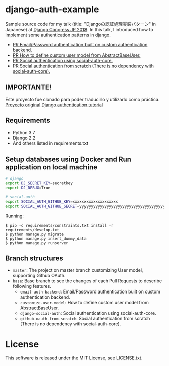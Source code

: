 django-auth-example
===================

Sample source code for my talk (title: "Djangoの認証処理実装パターン" in Japanese) at [Django Congress JP 2018](https://djangocongress.jp/).
In this talk, I introduced how to implement some authentication patterns in django.

* [PR Email/Password authentication built on custom authentication backend.](https://github.com/c-bata/django-auth-example/pull/2)
* [PR How to define custom user model from AbstractBaseUser.](https://github.com/c-bata/django-auth-example/pull/3)
* [PR Social authentication using social-auth-core.](https://github.com/c-bata/django-auth-example/pull/1)
* [PR Social authentication from scratch (There is no dependency with social-auth-core).](https://github.com/c-bata/django-auth-example/pull/4)

## IMPORTANTE!

Este proyecto fue clonado para poder traducirlo y utilizarlo como práctica.
[Proyecto original](https://github.com/wsvincent/django-auth-tutorial)
[Django authentication tutorial](https://wsvincent.com/django-user-authentication-tutorial-login-and-logout/)

## Requirements

* Python 3.7
* Django 2.2
* And others listed in requirements.txt

## Setup databases using Docker and Run application on local machine

```sh
# django
export DJ_SECRET_KEY=secretkey
export DJ_DEBUG=True

# social-auth
export SOCIAL_AUTH_GITHUB_KEY=xxxxxxxxxxxxxxxxxxxx
export SOCIAL_AUTH_GITHUB_SECRET=yyyyyyyyyyyyyyyyyyyyyyyyyyyyyyyyyyyyyyyy
```

Running:

```console
$ pip -c requirements/constraints.txt install -r requirements/develop.txt
$ python manage.py migrate
$ python manage.py insert_dummy_data
$ python manage.py runserver
```

## Branch structures

* `master`: The project on master branch customizing User model, supporting Github OAuth.
* `base`: Base branch to see the changes of each Pull Requests to describe following features.
    * `email-auth-backend`: Email/Password authentication built on custom authentication backend.
    * `customize-user-model`: How to define custom user model from AbstractBaseUser.
    * `django-social-auth`: Social authentication using social-auth-core.
    * `github-oauth-from-scratch`: Social authentication from scratch (There is no dependency with social-auth-core).

# License

This software is released under the MIT License, see LICENSE.txt.
